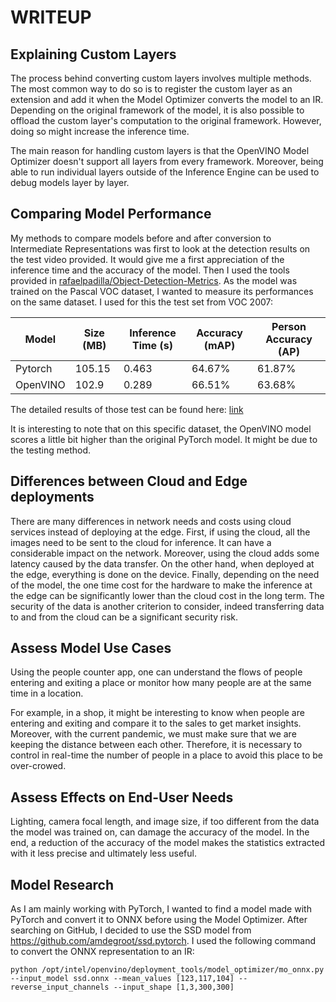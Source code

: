 # WRITEUP

## Explaining Custom Layers

The process behind converting custom layers involves multiple methods. The most common way to do so is to register the custom layer as an extension and add it when the Model Optimizer converts the model to an IR. Depending on the original framework of the model, it is also possible to offload the custom layer's computation to the original framework. However, doing so might increase the inference time.

The main reason for handling custom layers is that the OpenVINO Model Optimizer doesn't support all layers from every framework. Moreover, being able to run individual layers outside of the Inference Engine can be used to debug models layer by layer.

## Comparing Model Performance

My methods to compare models before and after conversion to Intermediate Representations was first to look at the detection results on the test video provided. It would give me a first appreciation of the inference time and the accuracy of the model. Then I used the tools provided in [rafaelpadilla/Object-Detection-Metrics](https://github.com/rafaelpadilla/Object-Detection-Metrics). As the model was trained on the Pascal VOC dataset, I wanted to measure its performances on the same dataset. I used for this the test set from VOC 2007:

| Model    | Size (MB) | Inference Time (s) | Accuracy (mAP) | Person Accuracy (AP) |
|----------|-----------|--------------------|----------------|----------------------|
| Pytorch  | 105.15    | 0.463              | 64.67%         | 61.87%               |
| OpenVINO | 102.9     | 0.289              | 66.51%         | 63.68%               |  

The detailed results of those test can be found here: [link](https://github.com/LucasVandroux/ssd.pytorch/releases/tag/v0.9.1)

It is interesting to note that on this specific dataset, the OpenVINO model scores a little bit higher than the original PyTorch model. It might be due to the testing method.

## Differences between Cloud and Edge deployments

There are many differences in network needs and costs using cloud services instead of deploying at the edge. First, if using the cloud, all the images need to be sent to the cloud for inference. It can have a considerable impact on the network. Moreover, using the cloud adds some latency caused by the data transfer. On the other hand, when deployed at the edge, everything is done on the device. Finally, depending on the need of the model, the one time cost for the hardware to make the inference at the edge can be significantly lower than the cloud cost in the long term. The security of the data is another criterion to consider, indeed transferring data to and from the cloud can be a significant security risk.

## Assess Model Use Cases

Using the people counter app, one can understand the flows of people entering and exiting a place or monitor how many people are at the same time in a location. 

For example, in a shop, it might be interesting to know when people are entering and exiting and compare it to the sales to get market insights. Moreover, with the current pandemic, we must make sure that we are keeping the distance between each other. Therefore, it is necessary to control in real-time the number of people in a place to avoid this place to be over-crowed.

## Assess Effects on End-User Needs

Lighting, camera focal length, and image size, if too different from the data the model was trained on, can damage the accuracy of the model. In the end, a reduction of the accuracy of the model makes the statistics extracted with it less precise and ultimately less useful. 

## Model Research

As I am mainly working with PyTorch, I wanted to find a model made with PyTorch and convert it to ONNX before using the Model Optimizer. After searching on GitHub, I decided to use the SSD model from https://github.com/amdegroot/ssd.pytorch. I used the following command to convert the ONNX representation to an IR:

```
python /opt/intel/openvino/deployment_tools/model_optimizer/mo_onnx.py --input_model ssd.onnx --mean_values [123,117,104] --reverse_input_channels --input_shape [1,3,300,300]
```